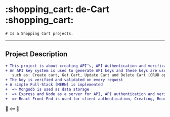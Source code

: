 <h1>:shopping_cart: de-Cart :shopping_cart:</h1>

```diff
# Is a Shopping Cart projects.
```

<hr />

<h2> Project Description </h2>

 ```diff
 + This project is about creating API’s, API Authentication and verification when getting data
 + An API key system is used to generate API keys and these keys are used to perform cart system actions
    such as: Create cart, Get Cart, Update Cart and Delete Cart [CRUD operations]
 + The key is verified and validated on every request
 + A simple Full-Stack [MERN] is implemented
 +  => Mongodb is used as data storage
 +  => Express and Node as a server for API, API authentication and verification
 +  => React Front-End is used for client authentication, Creating, Reading, Updating and Deleting cart
```
:cherries: :fish: :iphone: